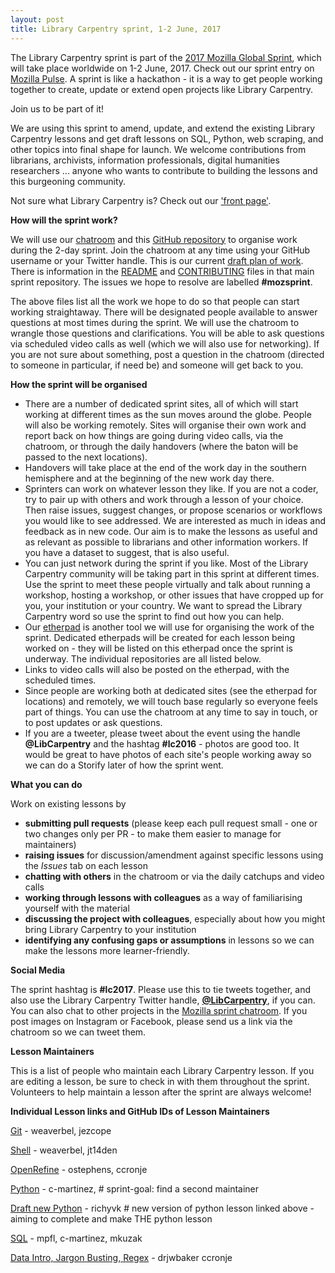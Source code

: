 ```yaml
---
layout: post
title: Library Carpentry sprint, 1-2 June, 2017
---
```


The Library Carpentry sprint is part of the [2017 Mozilla Global Sprint](https://mozilla.github.io/global-sprint/), which will take place worldwide on 1-2 June, 2017. Check out our sprint entry on [Mozilla Pulse](https://www.mozillapulse.org/entry/253). A sprint is like a hackathon - it is a way to get people working together to create, update or extend open projects like Library Carpentry.

Join us to be part of it!

We are using this sprint to amend, update, and extend the existing Library Carpentry lessons and get draft lessons on SQL, Python, web scraping, and other topics into final shape for launch. We welcome contributions from librarians, archivists, information professionals, digital humanities researchers ... anyone who wants to contribute to building the lessons and this burgeoning community.

Not sure what Library Carpentry is? Check out our ['front page'](https://librarycarpentry.github.io/).

**How will the sprint work?**

We will use our [chatroom](https://gitter.im/weaverbel/LibraryCarpentry) and this [GitHub repository](https://github.com/data-lessons/librarycarpentry) to organise work during the 2-day sprint. Join the chatroom at any time using your GitHub username or your Twitter handle. This is our current [draft plan of work](https://github.com/LibraryCarpentry/librarycarpentry.github.io/issues/23#issuecomment-290058114). There is information in the [README](https://github.com/data-lessons/librarycarpentry/blob/master/README.md) and [CONTRIBUTING](https://github.com/data-lessons/librarycarpentry/blob/master/CONTRIBUTING.md) files in that main sprint repository. The issues we hope to resolve are labelled **#mozsprint**.

The above files list all the work we hope to do so that people can start working straightaway. There will be designated people available to answer questions at most times during the sprint. We will use the chatroom to wrangle those questions and clarifications. You will be able to ask questions via scheduled video calls as well (which we will also use for networking). If you are not sure about something, post a question in the chatroom (directed to someone in particular, if need be) and someone will get back to you.

**How the sprint will be organised**

- There are a number of dedicated sprint sites, all of which will start working at different times as the sun moves around the globe. People will also be working remotely. Sites will organise their own work and report back on how things are going during video calls, via the chatroom, or through the daily handovers (where the baton will be passed to the next locations).
- Handovers will take place at the end of the work day in the southern hemisphere and at the beginning of the new work day there. 
- Sprinters can work on whatever lesson they like. If you are not a coder, try to pair up with others and work through a lesson of your choice. Then raise issues, suggest changes, or propose scenarios or workflows you would like to see addressed. We are interested as much in ideas and feedback as in new code. Our aim is to make the lessons as useful and as relevant as possible to librarians and other information workers. If you have a dataset to suggest, that is also useful.
- You can just network during the sprint if you like. Most of the Library Carpentry community will be taking part in this sprint at different times. Use the sprint to meet these people virtually and talk about running a workshop, hosting a workshop, or other issues that have cropped up for you, your institution or your country. We want to spread the Library Carpentry word so use the sprint to find out how you can help.
- Our [etherpad](http://pad.software-carpentry.org/lc2017) is another tool we will use for organising the work of the sprint. Dedicated etherpads will be created for each lesson being worked on - they will be listed on this etherpad once the sprint is underway. The individual repositories are all listed below.
- Links to video calls will also be posted on the etherpad, with the scheduled times.
- Since people are working both at dedicated sites (see the etherpad for locations) and remotely, we will touch base regularly so everyone feels part of things. You can use the chatroom at any time to say in touch, or to post updates or ask questions.
- If you are a tweeter, please tweet about the event using the handle **@LibCarpentry** and the hashtag **#lc2016** - photos are good too. It would be great to have photos of each site's people working away so we can do a Storify later of how the sprint went.

**What you can do**

Work on existing lessons by
- **submitting pull requests** (please keep each pull request small - one or two changes only per PR - to make them easier to manage for maintainers)
- **raising issues** for discussion/amendment against specific lessons using the *Issues* tab on each lesson
- **chatting with others** in the chatroom or via the daily catchups and video calls
- **working through lessons with colleagues** as a way of familiarising yourself with the material
- **discussing the project with colleagues**, especially about how you might bring Library Carpentry to your institution
- **identifying any confusing gaps or assumptions** in lessons so we can make the lessons more learner-friendly.

**Social Media**

The sprint hashtag is **#lc2017**. Please use this to tie tweets together, and also use the 
Library Carpentry Twitter handle, [**@LibCarpentry**](https://twitter.com/LibCarpentry), if you can. You can also chat to other projects in the [Mozilla sprint chatroom](https://gitter.im/mozilla/global-sprint-2017). If you post images on Instagram or Facebook, please send us a link via the chatroom so we can tweet them.

**Lesson Maintainers**

This is a list of people who maintain each Library Carpentry lesson. If you are editing a lesson, be sure to check in with them throughout the sprint. Volunteers to help maintain a lesson after the sprint are always welcome!

**Individual Lesson links and GitHub IDs of Lesson Maintainers**

[Git](https://github.com/data-lessons/library-git) - weaverbel, jezcope

[Shell](https://github.com/data-lessons/library-shell) - weaverbel, jt14den

[OpenRefine](https://github.com/data-lessons/library-openrefine) - ostephens, ccronje

[Python](https://github.com/data-lessons/library-python) - c-martinez, # sprint-goal: find a second maintainer

[Draft new Python](https://github.com/richyvk/library-python-new) - richyvk # new version of python lesson linked above - aiming to complete and make THE python lesson

[SQL](https://github.com/data-lessons/library-sql) - mpfl, c-martinez, mkuzak

[Data Intro, Jargon Busting, Regex](https://github.com/data-lessons/library-data-intro) - drjwbaker ccronje

